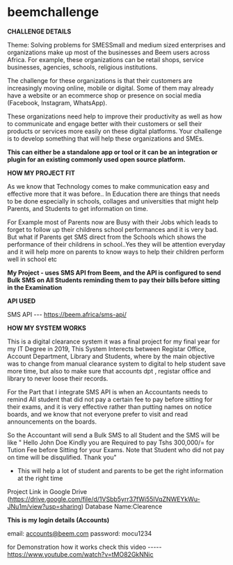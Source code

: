 # beemchallenge

**CHALLENGE DETAILS**


Theme: Solving problems for SMESSmall and medium sized enterprises and organizations make up most of the businesses and Beem users across Africa. For example, these organizations can be retail shops, service businesses, agencies, schools, religious institutions. 

The challenge for these organizations is that their customers are increasingly moving online, mobile or digital. Some of them may already have a website or an ecommerce shop or presence on social media (Facebook, Instagram, WhatsApp).

These organizations need help to improve their productivity as well as how to communicate and engage better with their customers or sell their products or services more easily on these digital platforms. Your challenge is to develop something that will help these organizations and SMEs. 

**This can either be a standalone app or tool or it can be an integration or plugin for an existing commonly used open source platform.**


**HOW MY PROJECT FIT**


As we know that Technology comes to make communication easy and effective more that it was before.. In Education there are things that needs to be done especially in schools, collages and universities that might help Parents, and Students to get information on time. 

For Example most of Parents now are Busy with their Jobs which leads to forget to follow up their childrens school performances and it is very bad. But what if Parents get SMS direct from the Schools which shows the performance of their childrens in school..Yes they will be attention everyday and it will help more on parents to know ways to help their children perform well in school etc

**My Project -  uses SMS API from Beem, and the API is configured to send Bulk SMS on All Students reminding them to pay their bills before sitting in the Examination**


**API USED**


SMS API --- https://beem.africa/sms-api/



**HOW MY SYSTEM WORKS**

This is a digital clearance system it was a final project for my final year for my IT Degree in 2019, This System Interects between Registar Office, Account Department, Library and Students, where by the main objective was to change from manual clearance system to digital to help student save more time, but also to make sure that accounts dpt , registar office and library to never loose their records.

For the Part that I integrate SMS API is when an Accountants needs to remind All student that did not pay a certain fee to pay before sitting for their exams, and it is very effective rather than putting names on notice boards, and we know that not everyone prefer to visit and read announcements on the boards.

So the Accountant will send a Bulk SMS to all Student and the SMS will be like " Hello John Doe Kindly you are Required to pay Tshs 300,000/= for Tution Fee before Sitting for your Exams. Note that Student who did not pay on time will be disqulified. Thank you"

- This will help a lot of student and parents to be get the right information at the right time



Project Link in Google Drive (https://drive.google.com/file/d/1VSbb5yrr37fWi55lVqZNWEYkWu-JNu1m/view?usp=sharing)
Database Name:Clearence

**This is my login details (Accounts)**

email: accounts@beem.com
password: mocu1234

for Demonstration how it works check this video ----- https://www.youtube.com/watch?v=tMO82GkNNic
